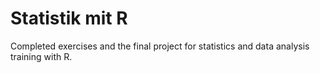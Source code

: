 # Statistik mit R

Completed exercises and the final project for statistics and data analysis training with R.

